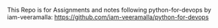This Repo is for Assignments and notes following python-for-devops by iam-veeramalla:
https://github.com/iam-veeramalla/python-for-devops